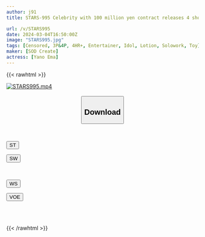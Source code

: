 ```yaml
---
author: j91
title: STARS-995 Celebrity with 100 million yen contract releases 4 shocking performances! Manami Yano [Nuku with overwhelming 4K video! ]

url: /v/STARS995
date: 2024-03-04T16:50:00Z
image: "STARS995.jpg"
tags: [Censored, 3P&4P, 4HR+, Entertainer, Idol, Lotion, Solowork, Toy]
maker: [SOD Create]
actress: [Yano Ema]
---
```



{{< rawhtml >}}

<div class="video" data-videoid="BeJXvaoBdvIyqXM">
    <a href="javascript:;">
        <img src="/v/STARS995/STARS995.jpg" width="WIDTH" height="HEIGHT" alt="STARS995.mp4" loading="lazy">
    </a>
</div>

<script type="text/javascript" src="https://j91.asia/asset/on-demand-st.js"></script>

<br>
  <link rel="stylesheet" href="https://j91.asia/asset/bs5.css">
  
  <center>
  <button class="btn btn-primary" type="button" data-bs-toggle="collapse" data-bs-target=".multi-collapse" aria-expanded="false" aria-controls="multiCollapseExample1 multiCollapseExample2"><h2>Download</h2></button></center>
</p>
<div class="row">
  <div class="col">
    <div class="collapse multi-collapse" id="multiCollapseExample1">
      <div class="card card-body">
	      	      <br>
<div class="buttons">  
<p><a href="https://streamtape.to/v/BeJXvaoBdvIyqXM" target="_blank"><button class="btn-hover color-3"><i class="fa fa-download"></i> ST</button></a></p>
<p><a href="https://cdnwish.com/ha4yc4ojbbvw" target="_blank"><button class="btn-hover color-2"><i class="fa fa-download"></i> SW</button></a></p></div>
    </div>
  </div>
</div>
  <div class="col">
    <div class="collapse multi-collapse" id="multiCollapseExample2">
      <div class="card card-body">
	      <br>
<div class="buttons">
<p><a href="https://wolfstream.tv/dvcb7vlbpf7g"><button class="btn-hover color-9"><i class="fa fa-download"></i> WS</button></a></p>
<p><a href="https://voe.sx/urwtw9wdzrwm"><button class="btn-hover color-8"><i class="fa fa-download"></i> VOE</button></a></p></div>
<br><br>
      </div>
    </div>
  </div>
</div>

{{< /rawhtml >}}